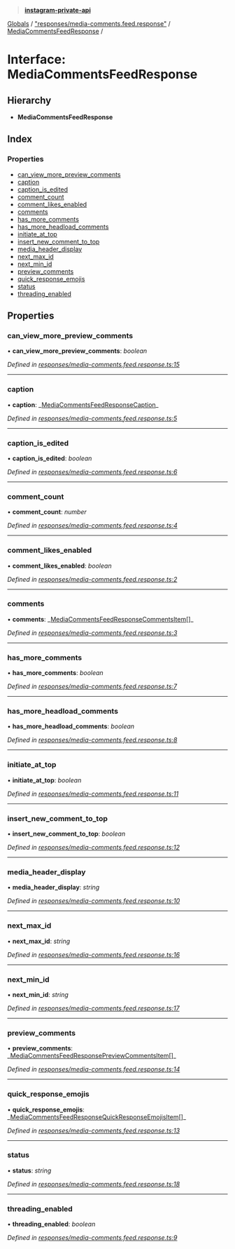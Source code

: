 > **[instagram-private-api](../README.md)**

[Globals](../README.md) / ["responses/media-comments.feed.response"](../modules/_responses_media_comments_feed_response_.md) / [MediaCommentsFeedResponse](_responses_media_comments_feed_response_.mediacommentsfeedresponse.md) /

# Interface: MediaCommentsFeedResponse

## Hierarchy

- **MediaCommentsFeedResponse**

## Index

### Properties

- [can_view_more_preview_comments](_responses_media_comments_feed_response_.mediacommentsfeedresponse.md#can_view_more_preview_comments)
- [caption](_responses_media_comments_feed_response_.mediacommentsfeedresponse.md#caption)
- [caption_is_edited](_responses_media_comments_feed_response_.mediacommentsfeedresponse.md#caption_is_edited)
- [comment_count](_responses_media_comments_feed_response_.mediacommentsfeedresponse.md#comment_count)
- [comment_likes_enabled](_responses_media_comments_feed_response_.mediacommentsfeedresponse.md#comment_likes_enabled)
- [comments](_responses_media_comments_feed_response_.mediacommentsfeedresponse.md#comments)
- [has_more_comments](_responses_media_comments_feed_response_.mediacommentsfeedresponse.md#has_more_comments)
- [has_more_headload_comments](_responses_media_comments_feed_response_.mediacommentsfeedresponse.md#has_more_headload_comments)
- [initiate_at_top](_responses_media_comments_feed_response_.mediacommentsfeedresponse.md#initiate_at_top)
- [insert_new_comment_to_top](_responses_media_comments_feed_response_.mediacommentsfeedresponse.md#insert_new_comment_to_top)
- [media_header_display](_responses_media_comments_feed_response_.mediacommentsfeedresponse.md#media_header_display)
- [next_max_id](_responses_media_comments_feed_response_.mediacommentsfeedresponse.md#next_max_id)
- [next_min_id](_responses_media_comments_feed_response_.mediacommentsfeedresponse.md#next_min_id)
- [preview_comments](_responses_media_comments_feed_response_.mediacommentsfeedresponse.md#preview_comments)
- [quick_response_emojis](_responses_media_comments_feed_response_.mediacommentsfeedresponse.md#quick_response_emojis)
- [status](_responses_media_comments_feed_response_.mediacommentsfeedresponse.md#status)
- [threading_enabled](_responses_media_comments_feed_response_.mediacommentsfeedresponse.md#threading_enabled)

## Properties

### can_view_more_preview_comments

• **can_view_more_preview_comments**: _boolean_

_Defined in [responses/media-comments.feed.response.ts:15](https://github.com/realinstadude/instagram-private-api/blob/4ae8fec/src/responses/media-comments.feed.response.ts#L15)_

---

### caption

• **caption**: _[MediaCommentsFeedResponseCaption](\_responses_media_comments_feed_response_.mediacommentsfeedresponsecaption.md)\_

_Defined in [responses/media-comments.feed.response.ts:5](https://github.com/realinstadude/instagram-private-api/blob/4ae8fec/src/responses/media-comments.feed.response.ts#L5)_

---

### caption_is_edited

• **caption_is_edited**: _boolean_

_Defined in [responses/media-comments.feed.response.ts:6](https://github.com/realinstadude/instagram-private-api/blob/4ae8fec/src/responses/media-comments.feed.response.ts#L6)_

---

### comment_count

• **comment_count**: _number_

_Defined in [responses/media-comments.feed.response.ts:4](https://github.com/realinstadude/instagram-private-api/blob/4ae8fec/src/responses/media-comments.feed.response.ts#L4)_

---

### comment_likes_enabled

• **comment_likes_enabled**: _boolean_

_Defined in [responses/media-comments.feed.response.ts:2](https://github.com/realinstadude/instagram-private-api/blob/4ae8fec/src/responses/media-comments.feed.response.ts#L2)_

---

### comments

• **comments**: _[MediaCommentsFeedResponseCommentsItem](\_responses_media_comments_feed_response_.mediacommentsfeedresponsecommentsitem.md)[]\_

_Defined in [responses/media-comments.feed.response.ts:3](https://github.com/realinstadude/instagram-private-api/blob/4ae8fec/src/responses/media-comments.feed.response.ts#L3)_

---

### has_more_comments

• **has_more_comments**: _boolean_

_Defined in [responses/media-comments.feed.response.ts:7](https://github.com/realinstadude/instagram-private-api/blob/4ae8fec/src/responses/media-comments.feed.response.ts#L7)_

---

### has_more_headload_comments

• **has_more_headload_comments**: _boolean_

_Defined in [responses/media-comments.feed.response.ts:8](https://github.com/realinstadude/instagram-private-api/blob/4ae8fec/src/responses/media-comments.feed.response.ts#L8)_

---

### initiate_at_top

• **initiate_at_top**: _boolean_

_Defined in [responses/media-comments.feed.response.ts:11](https://github.com/realinstadude/instagram-private-api/blob/4ae8fec/src/responses/media-comments.feed.response.ts#L11)_

---

### insert_new_comment_to_top

• **insert_new_comment_to_top**: _boolean_

_Defined in [responses/media-comments.feed.response.ts:12](https://github.com/realinstadude/instagram-private-api/blob/4ae8fec/src/responses/media-comments.feed.response.ts#L12)_

---

### media_header_display

• **media_header_display**: _string_

_Defined in [responses/media-comments.feed.response.ts:10](https://github.com/realinstadude/instagram-private-api/blob/4ae8fec/src/responses/media-comments.feed.response.ts#L10)_

---

### next_max_id

• **next_max_id**: _string_

_Defined in [responses/media-comments.feed.response.ts:16](https://github.com/realinstadude/instagram-private-api/blob/4ae8fec/src/responses/media-comments.feed.response.ts#L16)_

---

### next_min_id

• **next_min_id**: _string_

_Defined in [responses/media-comments.feed.response.ts:17](https://github.com/realinstadude/instagram-private-api/blob/4ae8fec/src/responses/media-comments.feed.response.ts#L17)_

---

### preview_comments

• **preview_comments**: _[MediaCommentsFeedResponsePreviewCommentsItem](\_responses_media_comments_feed_response_.mediacommentsfeedresponsepreviewcommentsitem.md)[]\_

_Defined in [responses/media-comments.feed.response.ts:14](https://github.com/realinstadude/instagram-private-api/blob/4ae8fec/src/responses/media-comments.feed.response.ts#L14)_

---

### quick_response_emojis

• **quick_response_emojis**: _[MediaCommentsFeedResponseQuickResponseEmojisItem](\_responses_media_comments_feed_response_.mediacommentsfeedresponsequickresponseemojisitem.md)[]\_

_Defined in [responses/media-comments.feed.response.ts:13](https://github.com/realinstadude/instagram-private-api/blob/4ae8fec/src/responses/media-comments.feed.response.ts#L13)_

---

### status

• **status**: _string_

_Defined in [responses/media-comments.feed.response.ts:18](https://github.com/realinstadude/instagram-private-api/blob/4ae8fec/src/responses/media-comments.feed.response.ts#L18)_

---

### threading_enabled

• **threading_enabled**: _boolean_

_Defined in [responses/media-comments.feed.response.ts:9](https://github.com/realinstadude/instagram-private-api/blob/4ae8fec/src/responses/media-comments.feed.response.ts#L9)_
